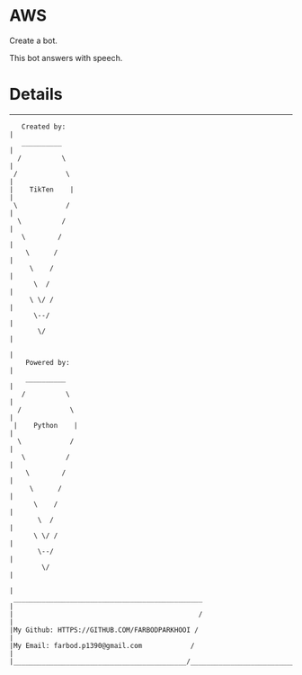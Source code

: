 # AWS

Create a bot.

This bot answers with speech.
# Details
______________________________________________________________________________
       Created by:                                                            |
       __________                                                             |
      /          \                                                            |
     /            \                                                           |
    |    TikTen    |                                                          |
     \            /                                                           |
      \          /                                                            |
       \        /                                                             |
        \      /                                                              |
         \    /                                                               |
          \  /                                                                |
         \ \/ /                                                               |
          \--/                                                                |
           \/                                                                 |
                                                                              |
        Powered by:                                                           |
        __________                                                            |
       /          \                                                           |
      /            \                                                          |
     |    Python    |                                                         |
      \            /                                                          |
       \          /                                                           |
        \        /                                                            |
         \      /                                                             |
          \    /                                                              |
           \  /                                                               |
          \ \/ /                                                              |
           \--/                                                               |
            \/                                                                |
                                                                              |
     _______________________________________________                          |
    |                                              /                          |
    |My Github: HTTPS://GITHUB.COM/FARBODPARKHOOI /                           |
    |My Email: farbod.p1390@gmail.com            /                            |
    |___________________________________________/_____________________________|
